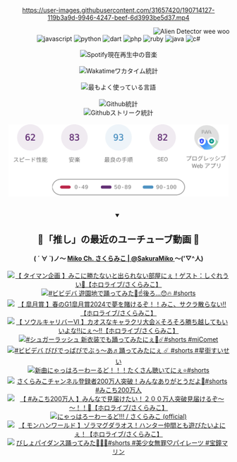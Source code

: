 <!-- START: HERO IMAGE GIF ////////// ////////// ////////// -->
<!-- <img src="@/../assets/img/gaming/ghost-of-tsushima.gif" width="100%"  alt="nellyXinwei's Hero Gif Image"/> -->
<!-- END: HERO IMAGE GIF ////////// ////////// ////////// -->

<div align="center" >  
  
<!-- START:ワンピース 第1015話「ルフィはRED ROCを使う」 -->
<https://user-images.githubusercontent.com/31657420/190714127-119b3a9d-9946-4247-beef-6d3993be5d37.mp4>
<!-- END:ワンピース 第1015話「ルフィはRED ROCを使う」 -->

<!-- START:VISITOR COUNTER -->
<div width="100%" align="right">
<img src="https://komarev.com/ghpvc/?username=nellyXinwei&label=🛸&color=grey&style=for-the-badge&labelcolor=ffffff" alt="Alien Detector wee woo"/>
</div>
<!-- END:VISITOR COUNTER -->

<!-- START: PROGRAMMING LANGUAGES -->
<!-- 色彩 Color Scheme:
#961E3A, #8A0D42, #5A0640, #4F265E, #2B355A, #3E759B, #CC4246,
#BB2649, #AD1052, #700750, #633075, #364270, #4E92C2, #FF5357
Sauce: https://www.webcreatorbox.com/inspiration/pantone-2023
-->

<img src="https://img.shields.io/badge/javascript%20-%23BB2649.svg?&style=for-the-badge&logo=javascript&logoColor=white&labelColor=961E3A" alt="javascript"/>
<img src="https://img.shields.io/badge/python%20-%23AD1052.svg?&style=for-the-badge&logo=python&logoColor=white&labelColor=8A0D42" alt="python" />
<img src="https://img.shields.io/badge/dart%20-%23700750.svg?&style=for-the-badge&logo=dart&logoColor=white&labelColor=5A0640" alt="dart"/>
<img src="https://img.shields.io/badge/php%20-%23633075.svg?&style=for-the-badge&logo=php&logoColor=white&labelColor=4F265E" alt="php"/>
<img src="https://img.shields.io/badge/ruby%20-%23364270.svg?&style=for-the-badge&logo=ruby&logoColor=white&labelColor=2B355A" alt="ruby"/>
<img src="https://img.shields.io/badge/java%20-%234E92C2.svg?&style=for-the-badge&logo=openjdk&logoColor=white&labelColor=3E759B" alt="java"/>
<img src="https://img.shields.io/badge/c%23-%23FF5357.svg?style=for-the-badge&logo=c-sharp&logoColor=white&labelColor=CC4246" alt="c#"/>  
<!-- END: PROGRAMMING LANGUAGES -->

<br>
<br>

<!-- START: MUSIC STATUS -->
  <!-- <a href="https://newojima-gsrs-20220114.vercel.app/api/now-playing?open">
    <img src="https://newojima-gsrs-20220114.vercel.app/api/now-playing" alt="Spotify現在再生中の音楽">
  </a> -->
  <img src="https://newojima-grss-20230114.vercel.app/api/spotify?border_color=transparent" alt="Spotify現在再生中の音楽" width="280px">
<!-- END: MUSIC STATUS -->

<br>
<br>

<!-- START: GITHUB STATUS -->
<!-- 色彩 Color Scheme:  #BB2649, #AD1052, #700750, #633075 -->
<img align="center" src="https://newojima-grs-20230109.vercel.app/api/wakatime?username=newojima&layout=compact&langs_count=10&locale=ja&hide_title=false&title_color=fff&hide_border=true&text_color=fff&bg_color=BB2649,BB2649,633075,633075&hide=other,css,html,bash,xml,git%20config,makefile,properties,yaml,markdown,text,json,jsx" alt="Wakatimeワカタイム統計" width="500px"/>

<br>
<br>

<!-- 色彩 Color Scheme:  #633075, #364270, #4E92C2 -->
  <img align="center" src="https://newojima-grs-20230109.vercel.app/api/top-langs?username=newojima&layout=compact&text_color=fff&icon_color=fff&hide_border=true&&locale=ja&hide_title=false&title_color=fff&include_all_commits=true&card_width=445&langs_count=11&hide=c%23,powershell,shaderlab,hlsl,makefile,jupyter%20notebook,python,html,css,shell,batchfile,less,liquid,hack,scss&bg_color=4F265E,633075,4E92C2" alt="最もよく使っている言語" width="500px"/>

<br>
<br>

<!-- 色彩 Color Scheme:  #4E92C2, #FF5357 -->
  <img align="center" src="https://newojima-grs-20230109.vercel.app/api?username=newojima&rank_icon=github&show_icons=true&&locale=ja&title_color=fff&text_color=fff&icon_color=fff&hide_border=true&hide_title=false&count_private=true&include_all_commits=true&card_width=495&disable_animations=true&bg_color=4E92C2,4E92C2,FF5357" alt="Github統計" width="500px"/>

<br>

<img align="center" src="https://streak-stats.demolab.com?user=newojima&theme=dark&hide_border=true&locale=ja&ring=BB2649&stroke=222222&background=151515&sideLabels=BB2649&currStreakLabel=ffffff&border=BB2649&fire=FF5357&currStreakNum=ffffff&sideNums=FF5357&dates=ffffff" alt="Githubストリーク統計" width="500px"/>

<br>
<br>

  <img align="center" width="500px" src="@/../assets/img/page-insights.svg" alt="Githubページの洞察"/>
  
</div>
<!-- END: GITHUB STATUS -->

<br>
<br>

<div align="center">
<details open>
  <summary>

  </summary>

  <h2 align="center">🌸「推し」の最近のユーチューブ動画 🌸</h2>
  <h4>
  ( ´ ∀ `)ノ～ 
  <a href="https://www.youtube.com/@SakuraMiko">Miko Ch. さくらみこ | @SakuraMiko
  </a>
   ～('▽^人)
  </h4>

  <!-- BEGIN YOUTUBE-CARDS -->
<a href="https://www.youtube.com/watch?v=A8obZeDZ8Vk"><img src="https://ytcards.demolab.com/?id=A8obZeDZ8Vk&title=%E3%80%90+%E3%82%BF%E3%82%A4%E3%83%9E%E3%83%B3%E4%BC%81%E7%94%BB+%E3%80%91%E3%81%BF%E3%81%93%E3%81%AB%E5%8B%9D%E3%81%9F%E3%81%AA%E3%81%84%E3%81%A8%E5%87%BA%E3%82%89%E3%82%8C%E3%81%AA%E3%81%84%E9%83%A8%E5%B1%8B%E3%81%AB%E3%81%87%EF%BC%81%E3%82%B2%E3%82%B9%E3%83%88%EF%BC%9A%E3%81%97%E3%81%90%E3%82%8C%E3%81%86%E3%81%84%F0%9F%8C%82%E3%80%90%E3%83%9B%E3%83%AD%E3%83%A9%E3%82%A4%E3%83%96%2F%E3%81%95%E3%81%8F%E3%82%89%E3%81%BF%E3%81%93%E3%80%91&lang=ja&timestamp=1713102747&background_color=%230d1117&title_color=%23ffffff&stats_color=%23dedede&max_title_lines=1&width=187&border_radius=5&duration=6373" alt="【 タイマン企画 】みこに勝たないと出られない部屋にぇ！ゲスト：しぐれうい🌂【ホロライブ/さくらみこ】" title="【 タイマン企画 】みこに勝たないと出られない部屋にぇ！ゲスト：しぐれうい🌂【ホロライブ/さくらみこ】"></a>
<a href="https://www.youtube.com/watch?v=lluzmNgdez4"><img src="https://ytcards.demolab.com/?id=lluzmNgdez4&title=%23%E3%83%93%E3%83%93%E3%83%87%E3%83%90+%E9%81%8A%E5%9C%92%E5%9C%B0%E3%81%A7%E8%B8%8A%E3%81%A3%E3%81%A6%E3%81%BF%E3%81%9F%F0%9F%8E%A1%E2%98%9D%EF%B8%8F%E5%BE%8C%E3%82%8D%E2%80%A6%F0%9F%98%AF%F0%9F%94%A5+%23shorts&lang=ja&timestamp=1713088837&background_color=%230d1117&title_color=%23ffffff&stats_color=%23dedede&max_title_lines=1&width=187&border_radius=5&duration=19" alt="#ビビデバ 遊園地で踊ってみた🎡☝️後ろ…😯🔥 #shorts" title="#ビビデバ 遊園地で踊ってみた🎡☝️後ろ…😯🔥 #shorts"></a>
<a href="https://www.youtube.com/watch?v=28EWu5LLdfg"><img src="https://ytcards.demolab.com/?id=28EWu5LLdfg&title=%E3%80%90+%E7%9A%90%E6%9C%88%E8%B3%9E+%E3%80%91%E6%98%A5%E3%81%AEG1%E7%9A%90%E6%9C%88%E8%B3%9E2024%E3%81%A7%E5%A4%A2%E3%82%92%E8%B3%AD%E3%81%91%E3%82%8B%E3%81%9E%EF%BC%81%EF%BC%81%E3%81%BF%E3%81%93%E3%80%81%E3%82%B5%E3%82%AF%E3%83%A9%E6%95%A3%E3%82%89%E3%81%AA%E3%81%84%E2%80%BC%E3%80%90%E3%83%9B%E3%83%AD%E3%83%A9%E3%82%A4%E3%83%96%2F%E3%81%95%E3%81%8F%E3%82%89%E3%81%BF%E3%81%93%E3%80%91&lang=ja&timestamp=1713079747&background_color=%230d1117&title_color=%23ffffff&stats_color=%23dedede&max_title_lines=1&width=187&border_radius=5&duration=6705" alt="【 皐月賞 】春のG1皐月賞2024で夢を賭けるぞ！！みこ、サクラ散らない‼【ホロライブ/さくらみこ】" title="【 皐月賞 】春のG1皐月賞2024で夢を賭けるぞ！！みこ、サクラ散らない‼【ホロライブ/さくらみこ】"></a>
<a href="https://www.youtube.com/watch?v=EcC62BtCQfU"><img src="https://ytcards.demolab.com/?id=EcC62BtCQfU&title=%E3%80%90++%E3%82%BD%E3%82%A6%E3%83%AB%E3%82%AD%E3%83%A3%E3%83%AA%E3%83%90%E3%83%BC%E2%85%A5+%E3%80%91%E3%82%AB%E3%82%AA%E3%82%B9%E3%81%AA%E3%82%AD%E3%83%A3%E3%83%A9%E3%82%AF%E3%83%AA%E5%A4%A7%E4%BC%9A%E2%9A%94%E3%81%9D%E3%82%8D%E3%81%9D%E3%82%8D%E5%8B%9D%E3%81%A1%E8%B6%8A%E3%81%97%E3%81%A6%E3%82%82%E3%81%84%E3%81%84%E3%82%88%E3%81%AA%E2%80%BC%E3%81%AB%E3%81%87%EF%BD%9E%E2%80%BC%E3%80%90%E3%83%9B%E3%83%AD%E3%83%A9%E3%82%A4%E3%83%96%2F%E3%81%95%E3%81%8F%E3%82%89%E3%81%BF%E3%81%93%E3%80%91&lang=ja&timestamp=1713024034&background_color=%230d1117&title_color=%23ffffff&stats_color=%23dedede&max_title_lines=1&width=187&border_radius=5&duration=13585" alt="【  ソウルキャリバーⅥ 】カオスなキャラクリ大会⚔そろそろ勝ち越してもいいよな‼にぇ～‼【ホロライブ/さくらみこ】" title="【  ソウルキャリバーⅥ 】カオスなキャラクリ大会⚔そろそろ勝ち越してもいいよな‼にぇ～‼【ホロライブ/さくらみこ】"></a>
<a href="https://www.youtube.com/watch?v=41pKxYm4IVM"><img src="https://ytcards.demolab.com/?id=41pKxYm4IVM&title=%23%E3%82%B7%E3%83%A5%E3%82%AC%E3%83%BC%E3%83%A9%E3%83%83%E3%82%B7%E3%83%A5+%E6%96%B0%E8%A1%A3%E8%A3%85%E3%81%A7%E3%82%82%E8%B8%8A%E3%81%A3%E3%81%A6%E3%81%BF%E3%81%9F%E3%81%AB%E3%81%87%F0%9F%8C%B8%E2%98%84%EF%B8%8F%23shorts+%23miComet&lang=ja&timestamp=1712891180&background_color=%230d1117&title_color=%23ffffff&stats_color=%23dedede&max_title_lines=1&width=187&border_radius=5&duration=33" alt="#シュガーラッシュ 新衣装でも踊ってみたにぇ🌸☄️#shorts #miComet" title="#シュガーラッシュ 新衣装でも踊ってみたにぇ🌸☄️#shorts #miComet"></a>
<a href="https://www.youtube.com/watch?v=PrEwMY6jbME"><img src="https://ytcards.demolab.com/?id=PrEwMY6jbME&title=%23%E3%83%93%E3%83%93%E3%83%87%E3%83%90+%E3%81%B3%E3%81%B3%E3%81%A7%E3%81%A3%E3%81%B0%E3%81%B3%E3%81%A7%E3%81%B6%E3%81%85%E3%80%9C%E3%81%82%E2%99%AC%E8%B8%8A%E3%81%A3%E3%81%A6%E3%81%BF%E3%81%9F%E3%81%AB%E3%81%87+%E2%98%84%EF%B8%8F+%23shorts+%23%E6%98%9F%E8%A1%97%E3%81%99%E3%81%84%E3%81%9B%E3%81%84&lang=ja&timestamp=1712804417&background_color=%230d1117&title_color=%23ffffff&stats_color=%23dedede&max_title_lines=1&width=187&border_radius=5&duration=19" alt="#ビビデバ びびでっばびでぶぅ〜あ♬踊ってみたにぇ ☄️ #shorts #星街すいせい" title="#ビビデバ びびでっばびでぶぅ〜あ♬踊ってみたにぇ ☄️ #shorts #星街すいせい"></a>
<a href="https://www.youtube.com/watch?v=nbdp823tQpw"><img src="https://ytcards.demolab.com/?id=nbdp823tQpw&title=%E6%96%B0%E6%9B%B2%E3%81%AB%E3%82%83%E3%81%A3%E3%81%AF%E3%82%8D%E3%83%BC%E3%82%8F%E3%83%BC%E3%82%8B%E3%81%A9%EF%BC%81%EF%BC%81%EF%BC%81%E3%81%9F%E3%81%8F%E3%81%95%E3%82%93%E8%81%B4%E3%81%84%E3%81%A6%E3%81%AB%E3%81%87%E2%AD%90%EF%B8%8F%23shorts&lang=ja&timestamp=1712739636&background_color=%230d1117&title_color=%23ffffff&stats_color=%23dedede&max_title_lines=1&width=187&border_radius=5&duration=53" alt="新曲にゃっはろーわーるど！！！たくさん聴いてにぇ⭐️#shorts" title="新曲にゃっはろーわーるど！！！たくさん聴いてにぇ⭐️#shorts"></a>
<a href="https://www.youtube.com/watch?v=FjtET7I7v1k"><img src="https://ytcards.demolab.com/?id=FjtET7I7v1k&title=%E3%81%95%E3%81%8F%E3%82%89%E3%81%BF%E3%81%93%E3%83%81%E3%83%A3%E3%83%B3%E3%83%8D%E3%83%AB%E7%99%BB%E9%8C%B2%E8%80%85200%E4%B8%87%E4%BA%BA%E7%AA%81%E7%A0%B4%EF%BC%81%E3%81%BF%E3%82%93%E3%81%AA%E3%81%82%E3%82%8A%E3%81%8C%E3%81%A8%E3%81%86%E3%81%A0%E3%82%88%F0%9F%8C%B8%23shorts+%23%E3%81%BF%E3%81%93%E3%81%A1200%E4%B8%87%E4%BA%BA&lang=ja&timestamp=1712720188&background_color=%230d1117&title_color=%23ffffff&stats_color=%23dedede&max_title_lines=1&width=187&border_radius=5&duration=46" alt="さくらみこチャンネル登録者200万人突破！みんなありがとうだよ🌸#shorts #みこち200万人" title="さくらみこチャンネル登録者200万人突破！みんなありがとうだよ🌸#shorts #みこち200万人"></a>
<a href="https://www.youtube.com/watch?v=0RK_s8GY3VE"><img src="https://ytcards.demolab.com/?id=0RK_s8GY3VE&title=%E3%80%90+%23%E3%81%BF%E3%81%93%E3%81%A1200%E4%B8%87%E4%BA%BA+%E3%80%91%E3%81%BF%E3%82%93%E3%81%AA%E3%81%A7%E8%A6%8B%E5%B1%8A%E3%81%91%E3%81%9F%E3%81%84%EF%BC%81%EF%BC%92%EF%BC%90%EF%BC%90%E4%B8%87%E4%BA%BA%E7%AA%81%E7%A0%B4%E8%A6%8B%E5%B1%8A%E3%81%91%E3%82%8B%E3%81%9E%EF%BD%9E%EF%BD%9E%EF%BC%81%EF%BC%81%F0%9F%8C%B8%E3%80%90%E3%83%9B%E3%83%AD%E3%83%A9%E3%82%A4%E3%83%96%2F%E3%81%95%E3%81%8F%E3%82%89%E3%81%BF%E3%81%93%E3%80%91&lang=ja&timestamp=1712668506&background_color=%230d1117&title_color=%23ffffff&stats_color=%23dedede&max_title_lines=1&width=187&border_radius=5&duration=4069" alt="【 #みこち200万人 】みんなで見届けたい！２００万人突破見届けるぞ～～！！🌸【ホロライブ/さくらみこ】" title="【 #みこち200万人 】みんなで見届けたい！２００万人突破見届けるぞ～～！！🌸【ホロライブ/さくらみこ】"></a>
<a href="https://www.youtube.com/watch?v=XL1hFQ5EaE8"><img src="https://ytcards.demolab.com/?id=XL1hFQ5EaE8&title=%E3%81%AB%E3%82%83%E3%81%A3%E3%81%AF%E3%82%8D%E3%83%BC%E3%82%8F%E3%83%BC%E3%82%8B%E3%81%A9%21%21%21+%2F+%E3%81%95%E3%81%8F%E3%82%89%E3%81%BF%E3%81%93+%28official%29&lang=ja&timestamp=1712668506&background_color=%230d1117&title_color=%23ffffff&stats_color=%23dedede&max_title_lines=1&width=187&border_radius=5&duration=202" alt="にゃっはろーわーるど!!! / さくらみこ (official)" title="にゃっはろーわーるど!!! / さくらみこ (official)"></a>
<a href="https://www.youtube.com/watch?v=CDRzTwb5hHg"><img src="https://ytcards.demolab.com/?id=CDRzTwb5hHg&title=%E3%80%90+%E3%83%A2%E3%83%B3%E3%83%8F%E3%83%B3%E3%83%AF%E3%83%BC%E3%83%AB%E3%83%89+%E3%80%91%E3%82%BE%E3%83%A9%E3%83%9E%E3%82%B0%E3%83%80%E3%83%A9%E3%82%AA%E3%82%B9%EF%BC%81%E3%83%8F%E3%83%B3%E3%82%BF%E3%83%BC%E4%BB%B2%E9%96%93%E3%81%A8%E3%82%82%E9%81%8A%E3%81%B3%E3%81%9F%E3%81%84%E3%82%88%E3%81%AB%E3%81%87%EF%BC%81%E3%80%90%E3%83%9B%E3%83%AD%E3%83%A9%E3%82%A4%E3%83%96%2F%E3%81%95%E3%81%8F%E3%82%89%E3%81%BF%E3%81%93%E3%80%91&lang=ja&timestamp=1712587678&background_color=%230d1117&title_color=%23ffffff&stats_color=%23dedede&max_title_lines=1&width=187&border_radius=5&duration=16207" alt="【 モンハンワールド 】ゾラマグダラオス！ハンター仲間とも遊びたいよにぇ！【ホロライブ/さくらみこ】" title="【 モンハンワールド 】ゾラマグダラオス！ハンター仲間とも遊びたいよにぇ！【ホロライブ/さくらみこ】"></a>
<a href="https://www.youtube.com/watch?v=FYQefG2w6Rg"><img src="https://ytcards.demolab.com/?id=FYQefG2w6Rg&title=%E3%81%B3%E3%81%97%E3%82%87%E3%83%91%E3%82%A4%E3%83%80%E3%83%B3%E3%82%B9%E8%B8%8A%E3%81%A3%E3%81%A6%E3%81%BF%E3%81%9F%F0%9F%8F%B4%E2%80%8D%E2%98%A0%EF%B8%8F%F0%9F%8C%B8%23shorts+%23%E7%BE%8E%E5%B0%91%E5%A5%B3%E7%84%A1%E7%BD%AA%E2%99%A1%E3%83%91%E3%82%A4%E3%83%AC%E3%83%BC%E3%83%84+%23%E5%AE%9D%E9%90%98%E3%83%9E%E3%83%AA%E3%83%B3&lang=ja&timestamp=1712545206&background_color=%230d1117&title_color=%23ffffff&stats_color=%23dedede&max_title_lines=1&width=187&border_radius=5&duration=33" alt="びしょパイダンス踊ってみた🏴‍☠️🌸#shorts #美少女無罪♡パイレーツ #宝鐘マリン" title="びしょパイダンス踊ってみた🏴‍☠️🌸#shorts #美少女無罪♡パイレーツ #宝鐘マリン"></a>
<!-- END YOUTUBE-CARDS -->

</div>
  
</details>
